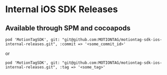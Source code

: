 
# Internal iOS SDK Releases

## Available through SPM and cocoapods

`pod 'MotionTagSDK', git: "git@github.com:MOTIONTAG/motiontag-sdk-ios-internal-releases.git", :commit => '<some_commit_id>'`

or
  
`pod 'MotionTagSDK', git: "git@github.com:MOTIONTAG/motiontag-sdk-ios-internal-releases.git", :tag => '<some_tag>'`
